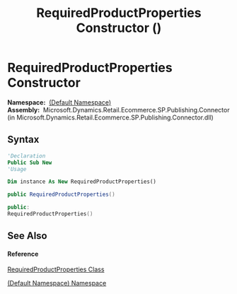 ﻿---
title: RequiredProductProperties Constructor  ()
TOCTitle: RequiredProductProperties Constructor
ms:assetid: M:RequiredProductProperties.#ctor
ms:mtpsurl: https://technet.microsoft.com/en-us/library/requiredproductproperties.requiredproductproperties(v=AX.60)
ms:contentKeyID: 65317059
ms.date: 05/18/2015
mtps_version: v=AX.60
f1_keywords:
- RequiredProductProperties.#ctor
dev_langs:
- CSharp
- C++
- VB
---

# RequiredProductProperties Constructor

**Namespace:**  [(Default Namespace)](default-namespace-namespace.md)  
**Assembly:**  Microsoft.Dynamics.Retail.Ecommerce.SP.Publishing.Connector (in Microsoft.Dynamics.Retail.Ecommerce.SP.Publishing.Connector.dll)

## Syntax

``` vb
'Declaration
Public Sub New
'Usage

Dim instance As New RequiredProductProperties()
```

``` csharp
public RequiredProductProperties()
```

``` c++
public:
RequiredProductProperties()
```

## See Also

#### Reference

[RequiredProductProperties Class](requiredproductproperties-class.md)

[(Default Namespace) Namespace](default-namespace-namespace.md)

